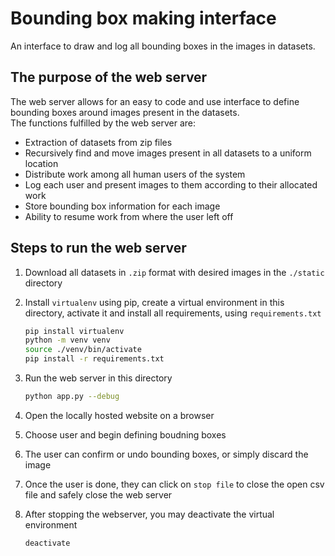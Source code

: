 # Bounding box making interface
An interface to draw and log all bounding boxes in the images in datasets.

## The purpose of the web server
The web server allows for an easy to code and use interface to define bounding boxes around images present in the datasets. <br>
The functions fulfilled by the web server are:
- Extraction of datasets from zip files
- Recursively find and move images present in all datasets to a uniform location
- Distribute work among all human users of the system
- Log each user and present images to them according to their allocated work
- Store bounding box information for each image
- Ability to resume work from where the user left off

## Steps to run the web server
1. Download all datasets in `.zip` format with desired images in the `./static` directory
2. Install `virtualenv` using pip, create a virtual environment in this directory, activate it and install all requirements, using `requirements.txt`
   
   ```bash
   pip install virtualenv
   python -m venv venv
   source ./venv/bin/activate
   pip install -r requirements.txt
   ```
3. Run the web server in this directory
   ```bash
   python app.py --debug
   ```
4. Open the locally hosted website on a browser
5. Choose user and begin defining boudning boxes
6. The user can confirm or undo bounding boxes, or simply discard the image
7. Once the user is done, they can click on `stop file` to close the open csv file and safely close the web server
8. After stopping the webserver, you may deactivate the virtual environment
   ```bash
   deactivate
   ```